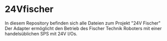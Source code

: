 # 24Vfischer
In diesem Repository befinden sich alle Dateien zum Projekt "24V Fischer"
Der Adapter ermöglicht den Betrieb des Fischer Technik Roboters mit einer handelsüblichen SPS mit 24V I/Os.
